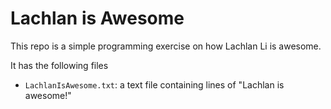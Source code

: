# Lachlan is Awesome

This repo is a simple programming exercise on how Lachlan Li is awesome.

It has the following files
* `LachlanIsAwesome.txt`: a text file containing lines of "Lachlan is awesome!"
